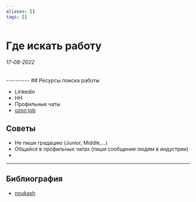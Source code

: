 ```yaml
---
aliases: []
tags: []
---
```

# Где искать работу
<h6>17-08-2022</h6>
----------
## Ресурсы поиска работы

- Linkedin
- HH
- Профильные чаты
- [ozon job](https://job.ozon.ru/vacancy/?query=&department=Ozon%20%D0%98%D0%BD%D1%84%D0%BE%D1%80%D0%BC%D0%B0%D1%86%D0%B8%D0%BE%D0%BD%D0%BD%D1%8B%D0%B5%20%D1%82%D0%B5%D1%85%D0%BD%D0%BE%D0%BB%D0%BE%D0%B3%D0%B8%D0%B8&level=%D0%A1%D1%82%D0%B0%D0%B6%D0%B5%D1%80&experience=%D0%9E%D1%82%201%20%D0%B3%D0%BE%D0%B4%D0%B0%20%D0%B4%D0%BE%203%20%D0%BB%D0%B5%D1%82&specialization=%D0%9A%D0%BE%D0%BC%D0%BC%D0%B5%D1%80%D1%86%D0%B8%D1%8F&specialization=%D0%92%D0%BD%D1%83%D1%82%D1%80%D0%B5%D0%BD%D0%BD%D0%B8%D0%B5%20%D1%81%D0%B5%D1%80%D0%B2%D0%B8%D1%81%D1%8B&specialization=%D0%9A%D0%BE%D1%80%D0%BF%D0%BE%D1%80%D0%B0%D1%82%D0%B8%D0%B2%D0%BD%D1%8B%D0%B5%20%D0%98%D0%A2%20%D1%81%D0%B8%D1%81%D1%82%D0%B5%D0%BC%D1%8B&specialization=%D0%A0%D0%B0%D0%B7%D1%80%D0%B0%D0%B1%D0%BE%D1%82%D0%BA%D0%B0%20%D0%BB%D0%BE%D0%B3%D0%B8%D1%81%D1%82%D0%B8%D0%BA%D0%B8&specialization=%D0%A0%D0%B0%D0%B7%D1%80%D0%B0%D0%B1%D0%BE%D1%82%D0%BA%D0%B0%20%D0%BF%D0%BB%D0%B0%D1%82%D1%84%D0%BE%D1%80%D0%BC%D1%8B)


## Советы
- Не пиши градацию (Junior, Middle,...)
- Общайся в профильных чатах (пиши сообщения людям в индустрии)
- 

---
## Библиография
- [noukash](https://www.youtube.com/watch?v=1PszFGlsCnA)
